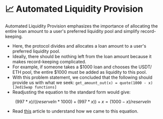 # 📈 Automated Liquidity Provision

Automated Liquidity Provision emphasizes the importance of allocating the entire loan amount to a user's preferred liquidity pool and simplify record-keeping.

* Here, the protocol divides and allocates a loan amount to a user's preferred liquidity pool.
* Ideally, there should be nothing left from the loan amount because it makes record-keeping complicated.
* For example, if someone takes a $1000 loan and chooses the USDT/ ETH pool, the entire $1000 must be added as liquidity to this pool.
* With this problem statement, we concluded that the following should provide us with what we seek: `get_amount_out(x) = quote(1000 - x) [JediSwap functions]`
* Readjusting the equation to the standard form would give:

$$
(997*x) / ((reserveIn * 1000) + (997 * x)) + x = (1000-x)/reserveIn
$$

* Read [this](https://docs.hashstack.finance/developers/automated-liquidity-provision) article to understand how we came to this equation.
